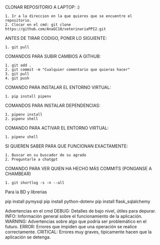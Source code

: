 CLONAR REPOSITORIO A LAPTOP: :)

    1. Ir a la direccion en la que quieres que se encuentre el repositorio.
    2. Clocar en el cmd: git clone https://github.com/AnaGC10/veterinariaPPI2.git

ANTES DE TIRAR CODIGO, PONER LO SIGUIENTE:

    1. git pull 

COMANDOS PARA SUBIR CAMBIOS A GITHUB:

    1. git add .
    2. git commit -m "Cualquier comentario que quieras hacer"
    3. git pull
    4. git push

COMANDO PARA INSTALAR EL ENTORNO VIRTUAL:

    1. pip install pipenv

COMANDOS PARA INSTALAR DEPENDENCIAS:

    1. pipenv install
    2. pipenv shell

COMANDO PARA ACTIVAR EL ENTORNO VIRTUAL:

    1. pipenv shell

SI QUIEREN SABER PARA QUE FUNCIONAN EXACTAMENTE:

    1. Buscar en su buscador de su agrado
    2. Preguntarle a chatgpt

COMANDO PARA VER QUIEN HA HECHO MÁS COMMITS (PONGANSE A CHAMBEAR)

    1. git shortlog -s -n --all


Para la BD y librerias

pip install pymysql
pip install python-dotenv
pip install flask_sqlalchemy

Advertencias en el cmd
DEBUG: Detalles de bajo nivel, útiles para depurar.
INFO: Información general sobre el funcionamiento de la aplicación.
WARNING: Advertencias sobre algo que podría ser problemático en el futuro.
ERROR: Errores que impiden que una operación se realice correctamente.
CRITICAL: Errores muy graves, típicamente hacen que la aplicación se detenga.



